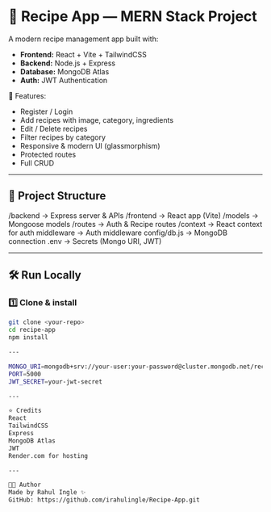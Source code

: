 # 🍳 Recipe App — MERN Stack Project

A modern recipe management app built with:

- **Frontend:** React + Vite + TailwindCSS  
- **Backend:** Node.js + Express  
- **Database:** MongoDB Atlas  
- **Auth:** JWT Authentication  

🌟 Features:

- Register / Login
- Add recipes with image, category, ingredients
- Edit / Delete recipes
- Filter recipes by category
- Responsive & modern UI (glassmorphism)
- Protected routes
- Full CRUD

---

## 🚀 Project Structure
/backend → Express server & APIs
/frontend → React app (Vite)
/models → Mongoose models
/routes → Auth & Recipe routes
/context → React context for auth
middleware → Auth middleware
config/db.js → MongoDB connection
.env → Secrets (Mongo URI, JWT)


---

## 🛠️ Run Locally

### 1️⃣ Clone & install

```bash
git clone <your-repo>
cd recipe-app
npm install

---

MONGO_URI=mongodb+srv://your-user:your-password@cluster.mongodb.net/recipe-app?retryWrites=true&w=majority
PORT=5000
JWT_SECRET=your-jwt-secret

---

⭐ Credits
React
TailwindCSS
Express
MongoDB Atlas
JWT
Render.com for hosting

---

🧑‍💻 Author
Made by Rahul Ingle ✨
GitHub: https://github.com/irahulingle/Recipe-App.git
